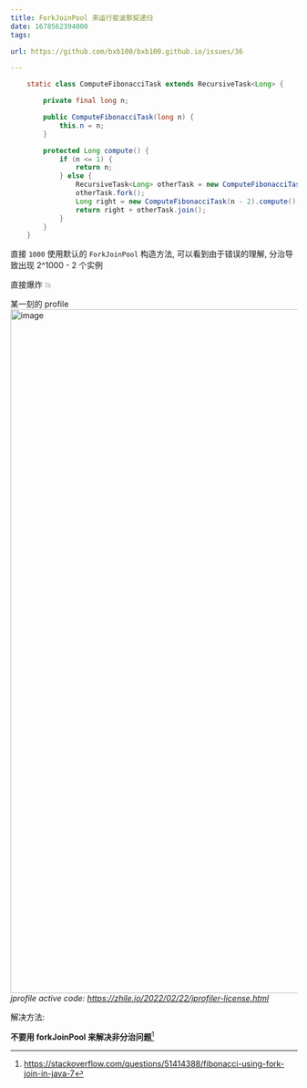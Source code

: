 ```yaml
---
title: ForkJoinPool 来运行斐波那契递归
date: 1678562394000
tags:

url: https://github.com/bxb100/bxb100.github.io/issues/36

---
```


```java
	static class ComputeFibonacciTask extends RecursiveTask<Long> {

		private final long n;

		public ComputeFibonacciTask(long n) {
			this.n = n;
		}

		protected Long compute() {
			if (n <= 1) {
				return n;
			} else {
				RecursiveTask<Long> otherTask = new ComputeFibonacciTask(n - 1);
				otherTask.fork();
				Long right = new ComputeFibonacciTask(n - 2).compute();
				return right + otherTask.join();
			}
		}
	}
```

直接 `1000` 使用默认的 `ForkJoinPool` 构造方法, 可以看到由于错误的理解, 分治导致出现 2^1000 - 2 个实例

直接爆炸 💥

某一刻的 profile
<img width="1200" alt="image" src="https://user-images.githubusercontent.com/20685961/224507439-14d808e3-491d-47f4-bfba-67fc1d2044ac.png">
*jprofile active code: https://zhile.io/2022/02/22/jprofiler-license.html*

解决方法:

**不要用 forkJoinPool 来解决非分治问题**[^1]

[^1]: https://stackoverflow.com/questions/51414388/fibonacci-using-fork-join-in-java-7
